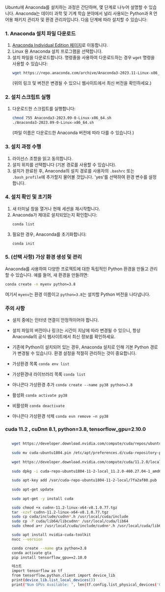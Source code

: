 Ubuntu에 Anaconda를 설치하는 과정은 간단하며, 몇 단계로 나누어 설명할 수 있습니다. Anaconda는 데이터 과학 및 기계 학습 분야에서 널리 사용되는 Python과 R 언어용 패키지 관리자 및 환경 관리자입니다. 다음 단계에 따라 설치할 수 있습니다:

### 1. Anaconda 설치 파일 다운로드
1. [Anaconda Individual Edition 페이지](https://www.anaconda.com/products/individual)로 이동합니다.
2. Linux 용 Anaconda 설치 프로그램을 선택합니다.
3. 설치 파일을 다운로드합니다. 명령줄을 사용하여 다운로드하는 경우 `wget` 명령을 사용할 수 있습니다:
   ```bash
   wget https://repo.anaconda.com/archive/Anaconda3-2023.11-Linux-x86_64.sh
   ```
   (위의 링크 및 버전은 변경될 수 있으니 웹사이트에서 최신 버전을 확인하세요.)

### 2. 설치 스크립트 실행
1. 다운로드한 스크립트를 실행합니다:
   ```bash
   chmod 755 Anaconda3-2023.09-0-Linux-x86_64.sh
   ./Anaconda3-2023.09-0-Linux-x86_64.sh
   ```
   (파일 이름은 다운로드한 Anaconda 버전에 따라 다를 수 있습니다.)

### 3. 설치 과정 수행
1. 라이선스 조항을 읽고 동의합니다.
2. 설치 위치를 선택합니다 (기본 경로를 사용할 수 있습니다).
3. 설치가 완료된 후, Anaconda의 설치 경로를 사용자의 `.bashrc` 또는 `.bash_profile`에 추가할지 물어볼 것입니다. 'yes'를 선택하여 환경 변수를 설정합니다.

### 4. 설치 확인 및 초기화
1. 새 터미널 창을 열거나 현재 세션을 재시작합니다.
2. Anaconda가 제대로 설치되었는지 확인합니다:
   ```bash
   conda list
   ```
3. 필요한 경우, Anaconda를 초기화합니다:
   ```bash
   conda init
   ```

### 5. (선택 사항) 가상 환경 생성 및 관리
Anaconda를 사용하여 다양한 프로젝트에 대한 독립적인 Python 환경을 만들고 관리할 수 있습니다. 예를 들어, 새 환경을 만들려면:
```bash
conda create -n myenv python=3.8
```
여기서 `myenv`는 환경 이름이고 `python=3.8`는 설치할 Python 버전을 나타냅니다.

### 주의 사항
- 설치 중에는 인터넷 연결이 안정적이어야 합니다.
- 설치 파일의 버전이나 링크는 시간이 지남에 따라 변경될 수 있으니, 항상 Anaconda의 공식 웹사이트에서 최신 정보를 확인하세요.
- 기존에 Python이 설치되어 있는 경우, Anaconda 설치로 인해 기본 Python 경로가 변경될 수 있습니다. 환경 설정을 적절히 관리하는 것이 중요합니다.

- 가상환경 목록
  `conda env list`
- 가상환경내 라이브러리 목록
  `conda list`
- 아나콘다 가상환경 추가
  `conda create --name py38 python=3.8`
- 활성화
 `conda activate py38`
- 비활성화
  `conda deactivate`
- 아나콘다 가상환경 삭제
  `conda evn remove –n py38`


### cuda 11.2 , cuDnn 8.1, python=3.8, tensorflow_gpu=2.10.0
```bash

   wget https://developer.download.nvidia.com/compute/cuda/repos/ubuntu1804/x86_64/cuda-ubuntu1804.pin
   
   sudo mv cuda-ubuntu1804.pin /etc/apt/preferences.d/cuda-repository-pin-600
   
   wget https://developer.download.nvidia.com/compute/cuda/11.2.0/local_installers/cuda-repo-ubuntu1804-11-2-local_11.2.0-460.27.04-1_amd64.deb
   
   sudo dpkg -i cuda-repo-ubuntu1804-11-2-local_11.2.0-460.27.04-1_amd64.deb
   
   sudo apt-key add /var/cuda-repo-ubuntu1804-11-2-local/7fa2af80.pub
   
   sudo apt-get update
   
   sudo apt-get -y install cuda

   sudo chmod +x cudnn-11.2-linux-x64-v8.1.0.77.tgz
   tar -xzvf cudnn-11.2-linux-x64-v8.1.0.77.tgz
   sudo cp cuda/include/cudnn*.h /usr/local/cuda/include
   sudo cp -P cuda/lib64/libcudnn* /usr/local/cuda/lib64
   sudo chmod a+r /usr/local/cuda/include/cudnn*.h /usr/local/cuda/lib64/libcudnn*

   sudo apt install nvidia-cuda-toolkit
   nvcc --version

   conda create --name gta python=3.8
   conda activate gta
   pip install tensorflow_gpu==2.10.0

   테스트 
   import tensorflow as tf
   from tensorflow.python.client import device_lib
   print(device_lib.list_local_devices())
   print("Num GPUs Available: ", len(tf.config.list_physical_devices('GPU')))

```
